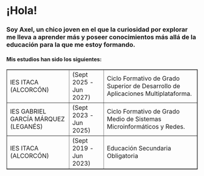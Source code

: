 <!DOCTYPE html>
<html>
  <h1>¡Hola!</h1>
  <h3>
    Soy Axel, un chico joven en el que la curiosidad por explorar me lleva a aprender más y poseer conocimientos más allá de la educación para la que me estoy formando.
  </h3>
  <h4>
    Mis estudios han sido los siguientes:
  </h4>
  <body>
    <table border="1px">
      <tr>
        <td>IES ITACA (ALCORCÓN)</td>
        <td>(Sept 2025 - Jun 2027)</td>
        <td>Ciclo Formativo de Grado Superior de Desarrollo de Aplicaciones Multiplataforma.</td>
      </tr>
      <tr>
        <td>IES GABRIEL GARCÍA MÁRQUEZ (LEGANÉS)</td>
        <td>(Sept 2023 - Jun 2025)</td>
        <td> Ciclo Formativo de Grado Medio de Sistemas Microinformáticos y Redes.</td>
      </tr>
      <tr>
        <td>IES ITACA (ALCORCÓN)</td>
        <td>(Sept 2019 - Jun 2023)</td>
        <td>Educación Secundaria Obligatoria</td>
      </tr>
    </table>
  </body>
</html>

<!--
**agarciatrivino07-web/agarciatrivino07-web** is a ✨ _special_ ✨ repository because its `README.md` (this file) appears on your GitHub profile.

Here are some ideas to get you started:

- 🔭 I’m currently working on ...
- 🌱 I’m currently learning ...
- 👯 I’m looking to collaborate on ...
- 🤔 I’m looking for help with ...
- 💬 Ask me about ...
- 📫 How to reach me: ...
- 😄 Pronouns: ...
- ⚡ Fun fact: ...
-->
